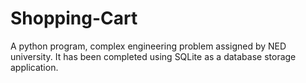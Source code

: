 # Shopping-Cart
A python program, complex engineering problem assigned by NED university. It has been completed using SQLite as a database storage application.
